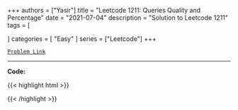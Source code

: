 
+++
authors = ["Yasir"]
title = "Leetcode 1211: Queries Quality and Percentage"
date = "2021-07-04"
description = "Solution to Leetcode 1211"
tags = [
    
]
categories = [
    "Easy"
]
series = ["Leetcode"]
+++



[`Problem Link`](https://leetcode.com/problems/queries-quality-and-percentage/description/)

---

**Code:**

{{< highlight html >}}

{{< /highlight >}}

